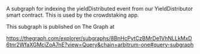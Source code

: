 A subgraph for indexing the yieldDistributed event from our YieldDistributor smart contract. This is used by the crowdstaking app.  

This subgraph is published on The Graph at 

https://thegraph.com/explorer/subgraphs/8BnHcPytCzBMrDe1VhNLLkMxD6tnr2WfaXGMciZoA7nE?view=Query&chain=arbitrum-one#query-subgraph

